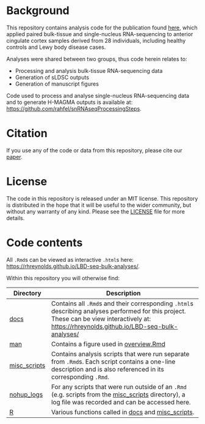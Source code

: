 
<!-- README.md is generated from README.Rmd. Please edit that file -->
# Background

This repository contains analysis code for the publication found [here](https://www.biorxiv.org/content/10.1101/2021.04.22.440800v1), which applied paired bulk-tissue and single-nucleus RNA-sequencing to anterior cingulate cortex samples derived from 28 individuals, including healthy controls and Lewy body disease cases.

Analyses were shared between two groups, thus code herein relates to:

-   Processing and analysis bulk-tissue RNA-sequencing data
-   Generation of sLDSC outputs
-   Generation of manuscript figures

Code used to process and analyse single-nucleus RNA-sequencing data and to generate H-MAGMA outputs is available at: <https://github.com/rahfel/snRNAseqProcessingSteps>.

# Citation

If you use any of the code or data from this repository, please cite our [paper](https://pubmed.ncbi.nlm.nih.gov/34309761/).

# License

The code in this repository is released under an MIT license. This repository is distributed in the hope that it will be useful to the wider community, but without any warranty of any kind. Please see the [LICENSE](LICENSE) file for more details.

# Code contents

All `.Rmd`s can be viewed as interactive `.html`s here: <https://rhreynolds.github.io/LBD-seq-bulk-analyses/>.

Within this repository you will otherwise find:

<table>
<colgroup>
<col width="11%" />
<col width="88%" />
</colgroup>
<thead>
<tr class="header">
<th>Directory</th>
<th>Description</th>
</tr>
</thead>
<tbody>
<tr class="odd">
<td><a href="docs" class="uri">docs</a></td>
<td>Contains all <code>.Rmd</code>s and their corresponding <code>.html</code>s describing analyses performed for this project. These can be view interactively at: <a href="https://rhreynolds.github.io/LBD-seq-bulk-analyses/" class="uri">https://rhreynolds.github.io/LBD-seq-bulk-analyses/</a></td>
</tr>
<tr class="even">
<td><a href="man" class="uri">man</a></td>
<td>Contains a figure used in <a href="docs/overviews/RNAseq_workflow_tissue.Rmd">overview.Rmd</a></td>
</tr>
<tr class="odd">
<td><a href="misc_scripts" class="uri">misc_scripts</a></td>
<td>Contains analysis scripts that were run separate from <code>.Rmd</code>s. Each script contains a one-line description and is also referenced in its corresponding <code>.Rmd</code>.</td>
</tr>
<tr class="even">
<td><a href="nohup_logs" class="uri">nohup_logs</a></td>
<td>For any scripts that were run outside of an <code>.Rmd</code> (e.g. scripts from the <a href="misc_scripts" class="uri">misc_scripts</a> directory), a log file was recorded and can be accessed here.</td>
</tr>
<tr class="odd">
<td><a href="R" class="uri">R</a></td>
<td>Various functions called in <a href="docs" class="uri">docs</a> and <a href="misc_scripts" class="uri">misc_scripts</a>.</td>
</tr>
</tbody>
</table>
